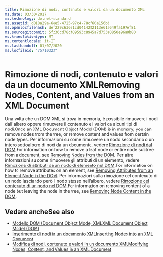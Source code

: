 ```yaml
---
title: Rimozione di nodi, contenuto e valori da un documento XML
ms.date: 03/30/2017
ms.technology: dotnet-standard
ms.assetid: d818a29a-6ee5-4725-97c4-78cf60a156b6
ms.openlocfilehash: def229c636e1cd0414282113e61a649fa197ef81
ms.sourcegitcommit: 5f236cd78cf09593c8945a7d753e0850e96a0b80
ms.translationtype: MT
ms.contentlocale: it-IT
ms.lasthandoff: 01/07/2020
ms.locfileid: "75710323"
---
```

# <a name="removing-nodes-content-and-values-from-an-xml-document"></a><span data-ttu-id="40d1c-102">Rimozione di nodi, contenuto e valori da un documento XML</span><span class="sxs-lookup"><span data-stu-id="40d1c-102">Removing Nodes, Content, and Values from an XML Document</span></span>
<span data-ttu-id="40d1c-103">Una volta che un DOM XML si trova in memoria, è possibile rimuovere i nodi dall'albero oppure rimuovere il contenuto e i valori da alcuni tipi di nodi.</span><span class="sxs-lookup"><span data-stu-id="40d1c-103">Once an XML Document Object Model (DOM) is in memory, you can remove nodes from the tree, or remove content and values from certain node types.</span></span> <span data-ttu-id="40d1c-104">Per informazioni su come rimuovere un nodo secondario o un intero sottoalbero di nodi da un documento, vedere [Rimozione di nodi dal DOM](../../../../docs/standard/data/xml/removing-nodes-from-the-dom.md).</span><span class="sxs-lookup"><span data-stu-id="40d1c-104">For information on how to remove a leaf node or entire node subtree from a document, see [Removing Nodes from the DOM](../../../../docs/standard/data/xml/removing-nodes-from-the-dom.md).</span></span> <span data-ttu-id="40d1c-105">Per altre informazioni su come rimuovere gli attributi di un elemento, vedere [Rimozione di attributi da un nodo di elemento nel DOM](../../../../docs/standard/data/xml/removing-attributes-from-an-element-node-in-the-dom.md).</span><span class="sxs-lookup"><span data-stu-id="40d1c-105">For information on how to remove attributes on an element, see [Removing Attributes from an Element Node in the DOM](../../../../docs/standard/data/xml/removing-attributes-from-an-element-node-in-the-dom.md).</span></span> <span data-ttu-id="40d1c-106">Per informazioni sulla rimozione del contenuto di un nodo lasciando però il nodo stesso nell'albero, vedere [Rimozione del contenuto di un nodo nel DOM](../../../../docs/standard/data/xml/removing-node-content-in-the-dom.md).</span><span class="sxs-lookup"><span data-stu-id="40d1c-106">For information on removing content of a node but leaving the node in the tree, see [Removing Node Content in the DOM](../../../../docs/standard/data/xml/removing-node-content-in-the-dom.md).</span></span>  
  
## <a name="see-also"></a><span data-ttu-id="40d1c-107">Vedere anche</span><span class="sxs-lookup"><span data-stu-id="40d1c-107">See also</span></span>

- [<span data-ttu-id="40d1c-108">Modello DOM (Document Object Mode) XML</span><span class="sxs-lookup"><span data-stu-id="40d1c-108">XML Document Object Model (DOM)</span></span>](../../../../docs/standard/data/xml/xml-document-object-model-dom.md)
- [<span data-ttu-id="40d1c-109">Inserimento di nodi in un documento XML</span><span class="sxs-lookup"><span data-stu-id="40d1c-109">Inserting Nodes into an XML Document</span></span>](../../../../docs/standard/data/xml/inserting-nodes-into-an-xml-document.md)
- [<span data-ttu-id="40d1c-110">Modifica di nodi, contenuto e valori in un documento XML</span><span class="sxs-lookup"><span data-stu-id="40d1c-110">Modifying Nodes, Content, and Values in an XML Document</span></span>](../../../../docs/standard/data/xml/modifying-nodes-content-and-values-in-an-xml-document.md)
